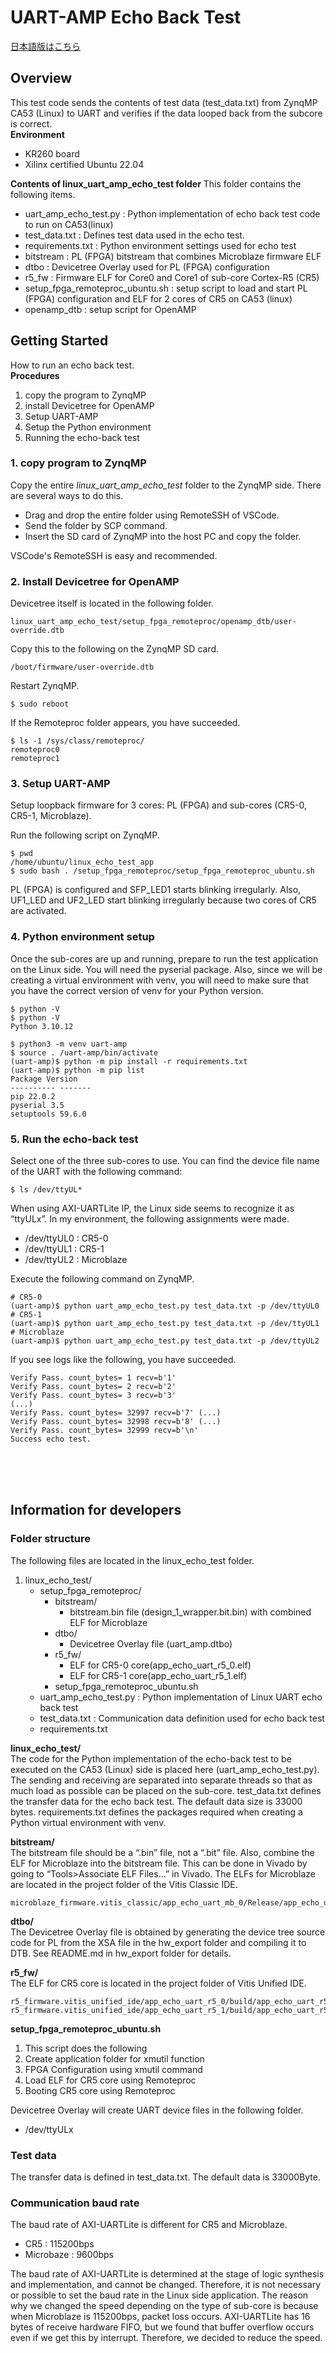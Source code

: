 # UART-AMP Echo Back Test

[日本語版はこちら](https://github.com/kern-gt/ZynqMP-UART-AMP-KR260-Ubuntu/blob/main/linux_uart_amp_echo_test/README_jp.md)

## Overview
This test code sends the contents of test data (test_data.txt) from ZynqMP CA53 (Linux) to UART and verifies if the data looped back from the subcore is correct.  
**Environment**
* KR260 board
* Xilinx certified Ubuntu 22.04


**Contents of linux_uart_amp_echo_test folder**
This folder contains the following items.
* uart_amp_echo_test.py : Python implementation of echo back test code to run on CA53(linux)
* test_data.txt : Defines test data used in the echo test.
* requirements.txt : Python environment settings used for echo test
* bitstream : PL (FPGA) bitstream that combines Microblaze firmware ELF
* dtbo : Devicetree Overlay used for PL (FPGA) configuration
* r5_fw : Firmware ELF for Core0 and Core1 of sub-core Cortex-R5 (CR5)
* setup_fpga_remoteproc_ubuntu.sh : setup script to load and start PL (FPGA) configuration and ELF for 2 cores of CR5 on CA53 (linux)
* openamp_dtb : setup script for OpenAMP

## Getting Started
How to run an echo back test.  
**Procedures**
1. copy the program to ZynqMP
1. install Devicetree for OpenAMP
1. Setup UART-AMP
1. Setup the Python environment
1. Running the echo-back test

### 1. copy program to ZynqMP
Copy the entire _linux_uart_amp_echo_test_ folder to the ZynqMP side.
There are several ways to do this.
* Drag and drop the entire folder using RemoteSSH of VSCode.
* Send the folder by SCP command.
* Insert the SD card of ZynqMP into the host PC and copy the folder.

VSCode's RemoteSSH is easy and recommended.

### 2. Install Devicetree for OpenAMP
Devicetree itself is located in the following folder.
```
linux_uart_amp_echo_test/setup_fpga_remoteproc/openamp_dtb/user-override.dtb
```
Copy this to the following on the ZynqMP SD card.
```
/boot/firmware/user-override.dtb
```
Restart ZynqMP.
```
$ sudo reboot
```
If the Remoteproc folder appears, you have succeeded.
```
$ ls -1 /sys/class/remoteproc/
remoteproc0
remoteproc1
```

### 3. Setup UART-AMP
Setup loopback firmware for 3 cores: PL (FPGA) and sub-cores (CR5-0, CR5-1, Microblaze).

Run the following script on ZynqMP.
```
$ pwd
/home/ubuntu/linux_echo_test_app
$ sudo bash . /setup_fpga_remoteproc/setup_fpga_remoteproc_ubuntu.sh
```

PL (FPGA) is configured and SFP_LED1 starts blinking irregularly. Also, UF1_LED and UF2_LED start blinking irregularly because two cores of CR5 are activated.

### 4. Python environment setup
Once the sub-cores are up and running, prepare to run the test application on the Linux side.
You will need the pyserial package. Also, since we will be creating a virtual environment with venv, you will need to make sure that you have the correct version of venv for your Python version.
```
$ python -V
$ python -V
Python 3.10.12

$ python3 -m venv uart-amp
$ source . /uart-amp/bin/activate
(uart-amp)$ python -m pip install -r requirements.txt
(uart-amp)$ python -m pip list
Package Version
---------- -------
pip 22.0.2
pyserial 3.5
setuptools 59.6.0
```

### 5. Run the echo-back test
Select one of the three sub-cores to use.
You can find the device file name of the UART with the following command: 
```
$ ls /dev/ttyUL*
```
When using AXI-UARTLite IP, the Linux side seems to recognize it as “ttyULx”. In my environment, the following assignments were made.
* /dev/ttyUL0 : CR5-0
* /dev/ttyUL1 : CR5-1
* /dev/ttyUL2 : Microblaze

Execute the following command on ZynqMP.
```
# CR5-0
(uart-amp)$ python uart_amp_echo_test.py test_data.txt -p /dev/ttyUL0
# CR5-1
(uart-amp)$ python uart_amp_echo_test.py test_data.txt -p /dev/ttyUL1
# Microblaze
(uart-amp)$ python uart_amp_echo_test.py test_data.txt -p /dev/ttyUL2
```
If you see logs like the following, you have succeeded.
```
Verify Pass. count_bytes= 1 recv=b'1'
Verify Pass. count_bytes= 2 recv=b'2'
Verify Pass. count_bytes= 3 recv=b'3'
(...)
Verify Pass. count_bytes= 32997 recv=b'7' (...)
Verify Pass. count_bytes= 32998 recv=b'8' (...)
Verify Pass. count_bytes= 32999 recv=b'\n'
Success echo test.
```
<br><br><br>
## Information for developers
### Folder structure
The following files are located in the linux_echo_test folder.
1. linux_echo_test/
    - setup_fpga_remoteproc/
        - bitstream/
            - bitstream.bin file (design_1_wrapper.bit.bin) with combined ELF for Microblaze
        - dtbo/
            - Devicetree Overlay file (uart_amp.dtbo)
        - r5_fw/
            - ELF for CR5-0 core(app_echo_uart_r5_0.elf)
            - ELF for CR5-1 core(app_echo_uart_r5_1.elf)
        - setup_fpga_remoteproc_ubuntu.sh
    - uart_amp_echo_test.py : Python implementation of Linux UART echo back test
    - test_data.txt : Communication data definition used for echo back test
    - requirements.txt
  
**linux_echo_test/**  
The code for the Python implementation of the echo-back test to be executed on the CA53 (Linux) side is placed here (uart_amp_echo_test.py).
The sending and receiving are separated into separate threads so that as much load as possible can be placed on the sub-core.
test_data.txt defines the transfer data for the echo back test. The default data size is 33000 bytes.
requirements.txt defines the packages required when creating a Python virtual environment with venv.
  
**bitstream/**  
The bitstream file should be a “.bin” file, not a “.bit” file. Also, combine the ELF for Microblaze into the bitstream file. This can be done in Vivado by going to “Tools>Associate ELF Files...” in Vivado.
The ELFs for Microblaze are located in the project folder of the Vitis Classic IDE.
```
microblaze_firmware.vitis_classic/app_echo_uart_mb_0/Release/app_echo_uart_mb_0.elf
```
  
**dtbo/**  
The Devicetree Overlay file is obtained by generating the device tree source code for PL from the XSA file in the hw_export folder and compiling it to DTB. See README.md in hw_export folder for details.
  
**r5_fw/**  
The ELF for CR5 core is located in the project folder of Vitis Unified IDE.
```
r5_firmware.vitis_unified_ide/app_echo_uart_r5_0/build/app_echo_uart_r5_0.elf
r5_firmware.vitis_unified_ide/app_echo_uart_r5_1/build/app_echo_uart_r5_1.elf
```
  
**setup_fpga_remoteproc_ubuntu.sh**  
1. This script does the following
1. Create application folder for xmutil function
1. FPGA Configuration using xmutil command
1. Load ELF for CR5 core using Remoteproc
1. Booting CR5 core using Remoteproc


Devicetree Overlay will create UART device files in the following folder.
* /dev/ttyULx

### Test data
The transfer data is defined in test_data.txt.
The default data is 33000Byte.

### Communication baud rate
The baud rate of AXI-UARTLite is different for CR5 and Microblaze.
* CR5 : 115200bps
* Microbaze : 9600bps

The baud rate of AXI-UARTLite is determined at the stage of logic synthesis and implementation, and cannot be changed. Therefore, it is not necessary or possible to set the baud rate in the Linux side application.
The reason why we changed the speed depending on the type of sub-core is because when Microblaze is 115200bps, packet loss occurs. AXI-UARTLite has 16 bytes of receive hardware FIFO, but we found that buffer overflow occurs even if we get this by interrupt. Therefore, we decided to reduce the speed.
